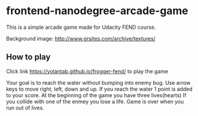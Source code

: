 frontend-nanodegree-arcade-game
===============================
This is a simple arcade game made for Udacity FEND course. 

Background image:  http://www.grsites.com/archive/textures/

## How to play
Click link https://yolantab.github.io/frogger-fend/ to play the game

Your goal is to reach the water without bumping into enemy bug. Use arrow keys to move right, left, down and up. If you reach the water 1 point is added to your score. At the beginning of the game you have three lives(hearts) If you collide with one of the enmey you lose a life. Game is over when you run out of lives.
